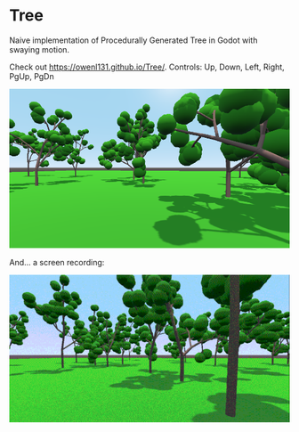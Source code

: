 # Tree

Naive implementation of Procedurally Generated Tree in Godot with swaying motion.

Check out https://owenl131.github.io/Tree/.
Controls: Up, Down, Left, Right, PgUp, PgDn

![Screenshot](Screenshot/Screenshot.png)

And... a screen recording:

![Video](Screenshot/Video_optimized.gif)
